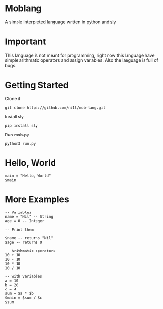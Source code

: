 # Moblang
A simple interpreted language written in python and [sly](https://sly.readthedocs.io/en/latest/sly.html)

# Important 
This language is not meant for programming, right now this language have simple arithmatic operators and assign variables. Also the language is full of bugs.

# Getting Started

Clone it 
```git
git clone https://github.com/ni1l/mob-lang.git
```

Install sly
```shell
pip install sly
```

Run mob.py
```shell
python3 run.py 
```

# Hello, World

```
main = "Hello, World"
$main
```

# More Examples
```
-- Variables
name = "Nil" -- String
age = 0 -- Integer

-- Print them 

$name -- returns "Nil" 
$age -- returns 0 

-- Arithmatic operators
10 + 10 
10 - 10 
10 * 10 
10 / 10 

-- with variables
a = 10
b = 20
c = 4
sum = $a * $b
$main = $sum / $c
$sum
```

